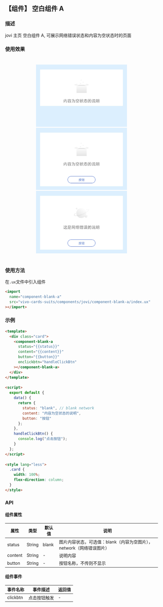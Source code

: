 ## 【组件】 空白组件 A

### 描述

jovi 主页 空白组件 A, 可展示网络错误状态和内容为空状态时的页面

### 使用效果

<div style="text-align: center;margin: 40px;">
  <img src="../../assets/jovi-blank-a-1.jpg" style="width:300px" alt="jovi-blank-a-1"/>
  <img src="../../assets/jovi-blank-a-2.jpg" style="width:300px" alt="jovi-blank-a-2"/>
  <img src="../../assets/jovi-blank-a-3.jpg" style="width:300px" alt="jovi-blank-a-3"/>
</div>

### 使用方法

在`.ux`文件中引入组件

```html
<import
  name="component-blank-a"
  src="vivo-cards-suits/components/jovi/component-blank-a/index.ux"
></import>
```

### 示例

```html
<template>
  <div class="card">
    <component-blank-a
      status="{{status}}"
      content="{{content}}"
      button="{{button}}"
      onclickbtn="handleClickBtn"
    ></component-blank-a>
  </div>
</template>

<script>
  export default {
    data() {
      return {
        status: "blank", // blank network
        content: "内容为空状态的说明",
        button: "按钮"
      };
    },
    handleClickBtn() {
      console.log("点击按钮");
    }
  };
</script>

<style lang="less">
  .card {
    width: 100%;
    flex-direction: column;
  }
</style>
```

### API

#### 组件属性

| 属性    | 类型   | 默认值 | 说明                                                                 |
| ------- | ------ | ------ | -------------------------------------------------------------------- |
| status  | String | blank  | 图片内容状态，可选值：blank（内容为空图片），network（网络错误图片） |
| content | String | -      | 说明内容                                                             |
| button  | String | -      | 按钮名称，不传则不显示                                               |

#### 组件事件

| 事件名称 | 事件描述     | 返回值 |
| -------- | ------------ | ------ |
| clickbtn | 点击按钮触发 | -      |
